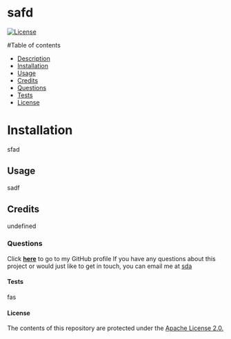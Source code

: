 # safd

[![License](https://img.shields.io/badge/License-Apache_2.0-blue.svg)](https://opensource.org/licenses/Apache-2.0)

#Table of contents
* [Description](#description)
* [Installation](#installation)
* [Usage](#usage)
* [Credits](#credits)
* [Questions](#questions)
* [Tests](#tests)
* [License](#license)

# Installation
sfad

## Usage
sadf

## Credits
undefined

### Questions
Click <a href="https://github.com/fas" target="_blank">**here**<a> to go to my GitHub profile
If you have any questions about this project or would just like to get in touch, you can email me at <a href="mailto:sda" target="_blank">sda</a>

#### Tests
fas

#### License
The contents of this repository are protected under the <a href="https://www.apache.org/licenses/LICENSE-2.0">Apache License 2.0.</a>